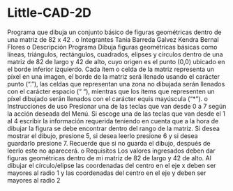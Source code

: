 # Little-CAD-2D
Programa que dibuja un conjunto básico de figuras geométricas dentro de una matriz de 82 x 42 .
o Integrantes
Tania Barreda Galvez
Kendra Bernal Flores
o Descripción Programa
Dibuja figuras geométricas básicas como líneas, triángulos, rectángulos, cuadrados, elipses y círculos dentro de una matriz de 82 de largo y  42 de alto, cuyo origen es el punto (0,0) ubicado en el borde inferior izquierdo. Cada ítem o celda de la matriz representa un píxel en una imagen, el borde de la matriz  será llenado usando el carácter punto (“.”), las celdas que representan una zona no dibujada serán llenados con el carácter espacio (“ “), mientras que los ítems que representen un píxel dibujado serán llenados con el carácter equis mayúscula (“*”). 
o Instrucciones de uso
Presionar una de las teclas que van desde 0 a 7 según la acción deseada del Menú. Si escoge una de las teclas que van desde el 1 al 4 escribir la información requerida teniendo en cuenta que a la hora de dibujar la figura se debe encontrar dentro del rango de la matriz. Si desea mostrar el dibujo, presione 5, si desea leerlo presione 6 y si desea guardarlo presione 7. Recuerde que si no guarda el dibujo, después de leerlo este no aparecerá.
o Requisitos 
Los valores ingresados deben dar figuras geométricas dentro de mi matriz de 82 de largo y 42 de alto.
Al dibujar el círculo/elipse las coordenadas del centro en el eje x deben ser mayores al  radio 1 y las coordenadas del centro en el eje y deben ser mayores al radio 2
